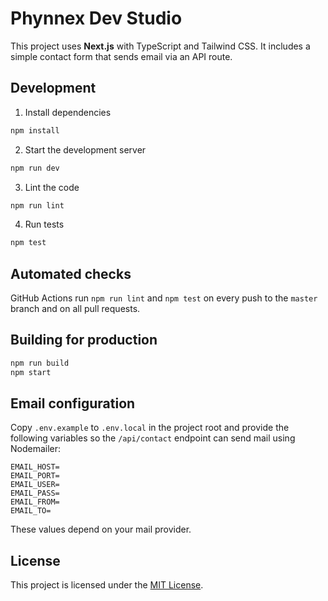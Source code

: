 # Phynnex Dev Studio

This project uses **Next.js** with TypeScript and Tailwind CSS. It includes a simple contact form that sends email via an API route.

## Development

1. Install dependencies

```bash
npm install
```

2. Start the development server

```bash
npm run dev
```

3. Lint the code

```bash
npm run lint
```

4. Run tests

```bash
npm test
```

## Automated checks

GitHub Actions run `npm run lint` and `npm test` on every push to the `master`
branch and on all pull requests.

## Building for production

```bash
npm run build
npm start
```

## Email configuration

Copy `.env.example` to `.env.local` in the project root and provide the following variables so the `/api/contact` endpoint can send mail using Nodemailer:

```
EMAIL_HOST=
EMAIL_PORT=
EMAIL_USER=
EMAIL_PASS=
EMAIL_FROM=
EMAIL_TO=
```

These values depend on your mail provider.

## License

This project is licensed under the [MIT License](LICENSE).
